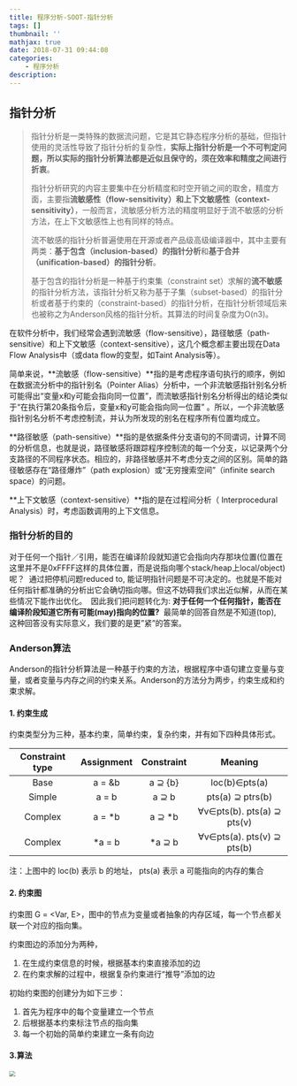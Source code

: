 ```yaml
---
title: 程序分析-SOOT-指针分析
tags: []
thumbnail: ''
mathjax: true
date: 2018-07-31 09:44:08
categories:
	- 程序分析
description:
---
```


## 指针分析

> 指针分析是一类特殊的数据流问题，它是其它静态程序分析的基础，但指针使用的灵活性导致了指针分析的复杂性，**实际上指针分析是一个不可判定问题，所以实际的指针分析算法都是近似且保守的，须在效率和精度之间进行折衷**。
>
> 指针分析研究的内容主要集中在分析精度和时空开销之间的取舍，精度方面，主要指**流敏感性（flow-sensitivity）**和**上下文敏感性（context-sensitivity）**，一般而言，流敏感分析方法的精度明显好于流不敏感的分析方法，在上下文敏感性上也有同样的特点。
>
> 流不敏感的指针分析普遍使用在开源或者产品级高级编译器中，其中主要有两类：**基于包含（inclusion-based）的指针分析**和**基于合并（unification-based）的指针分析**。
>
> 基于包含的指针分析是一种基于约束集（constraint set）求解的**流不敏感**的指针分析方法，该指针分析又称为基于子集（subset-based）的指针分析或者基于约束的（constraint-based）的指针分析，在指针分析领域后来也被称之为Anderson风格的指针分析。其算法的时间复杂度为O(n3)。

在软件分析中，我们经常会遇到流敏感（flow-sensitive），路径敏感（path-sensitive）和上下文敏感（context-sensitive），这几个概念都主要出现在Data Flow Analysis中（或data flow的变型，如Taint Analysis等）。

简单来说，**流敏感（flow-sensitive）**指的是考虑程序语句执行的顺序，例如在数据流分析中的指针别名（Pointer Alias）分析中，一个非流敏感指针别名分析可能得出“变量x和y可能会指向同一位置”，而流敏感指针别名分析得出的结论类似于“在执行第20条指令后，变量x和y可能会指向同一位置” 。所以，一个非流敏感指针别名分析不考虑控制流，并认为所发现的别名在程序所有位置均成立。

**路径敏感（path-sensitive）**指的是依据条件分支语句的不同谓词，计算不同的分析信息，也就是说，路径敏感将跟踪程序控制流的每一个分支，以记录两个分支路径的不同程序状态。相应的，非路径敏感并不考虑分支之间的区别。简单的路径敏感存在“路径爆炸”（path explosion）或“无穷搜索空间”（infinite search space）的问题。

**上下文敏感（context-sensitive）**指的是在过程间分析（ Interprocedural Analysis）时，考虑函数调用的上下文信息。

### 指针分析的目的

对于任何一个指针／引用，能否在编译阶段就知道它会指向内存那块位置(位置在这里并不是0xFFFF这样的具体位置，而是说指向哪个stack/heap上local/object)呢？  通过把停机问题reduced to, 能证明指针问题是不可决定的。也就是不能对任何指针都准确的分析出它会确切指向哪。但这不妨碍我们求出近似解，从而在某些情况下能作出优化。  因此我们把问题转化为: **对于任何一个任何指针，能否在编译阶段知道它所有可能(may)指向的位置?**  最简单的回答自然是不知道(top),　这种回答没有实际意义，我们要的是更”紧”的答案。 

### Anderson算法

Anderson的指针分析算法是一种基于约束的方法，根据程序中语句建立变量与变量，或者变量与内存之间的约束关系。Anderson的方法分为两步，约束生成和约束求解。 

#### 1. 约束生成

约束类型分为三种，基本约束，简单约束，复杂约束，并有如下四种具体形式。 

| Constraint type | Assignment | Constraint |          Meaning           |
| :-------------: | :--------: | :--------: | :------------------------: |
|      Base       |   a = &b   |  a ⊇ {b}   |       loc(b)∈pts(a)        |
|     Simple      |   a = b    |   a ⊇ b    |      pts(a) ⊇ ptrs(b)      |
|     Complex     |   a = *b   |   a ⊇ *b   | ∀v∈pts(b). pts(a) ⊇ pts(v) |
|     Complex     |   *a = b   |   *a ⊇ b   | ∀v∈pts(a). pts(v) ⊇ pts(b) |

注：上图中的 loc(b) 表示 b 的地址， pts(a) 表示 a 可能指向的内存的集合 

#### 2. 约束图

约束图 G = <Var, E>，图中的节点为变量或者抽象的内存区域，每一个节点都关联一个对应的指向集。

约束图边的添加分为两种，

1. 在生成约束信息的时候，根据基本约束直接添加的边
2. 在约束求解的过程中，根据复杂约束进行“推导”添加的边

初始约束图的创建分为如下三步：

1. 首先为程序中的每个变量建立一个节点
2. 后根据基本约束标注节点的指向集
3. 每一个初始的简单约束建立一条有向边

#### 3.算法

<img src="https://cdn.jsdelivr.net/gh/xmzzyo/Blog@master/source/_posts/程序分析-SOOT-指针分析/53705431.jpg" style="zoom:67%;" />